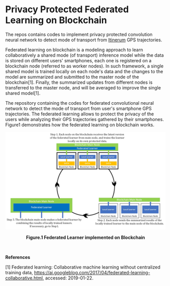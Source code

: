 # Privacy Protected Federated Learning on Blockchain
The repos contains codes to implement privacy protected convolution neural network to detect mode of transport from [Itinerum](https://github.com/TRIP-Lab) GPS trajectories.

Federated learning on blockchain is a modeling approach to learn collaboratively a shared mode (of transport) inference model while the data is stored on different users' smartphones, each one is registered on a blockchain node (referred to as worker nodes). In such framework, a single shared model is trained locally on each node's data and the changes to the model are summarized and submitted to the master node of the blockchain[1]. Finally, the summarized updates from different nodes is transferred to the master node, and will be averaged to improve the single shared model[1].

The repository containing the codes for federated convolutional neural network to detect the mode of transport from user's smartphone GPS trajectories. The federated learning allows to protect the privacy of the users while analyzing their GPS trajectories gathered by their smartphones. Figure1 demonstrates how the federated learning on blockchain works.
<br/>

![](https://github.com/Ali-TRIPLab/Privacy_Protected_Federated_Learning_on_Blockchain/blob/master/images/FL_Diagrams.jpg?raw=true)
<p align="center"><b>Figure.1 Federated Learner implemented on Blockchain</b></p>
 <br/>



**References** <br/>

[1] Federated learning: Collaborative machine learning without  centralized  training data, https://ai.googleblog.com/2017/04/federated-learning-collaborative.html, accessed: 2019-01-22.
